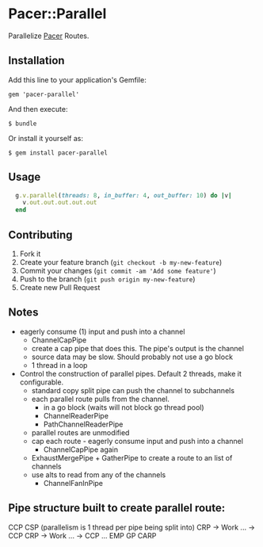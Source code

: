 # Pacer::Parallel

Parallelize [Pacer](https://github.com/pangloss/pacer) Routes.

## Installation

Add this line to your application's Gemfile:

    gem 'pacer-parallel'

And then execute:

    $ bundle

Or install it yourself as:

    $ gem install pacer-parallel

## Usage

```ruby
  g.v.parallel(threads: 8, in_buffer: 4, out_buffer: 10) do |v|
    v.out.out.out.out.out
  end
```

## Contributing

1. Fork it
2. Create your feature branch (`git checkout -b my-new-feature`)
3. Commit your changes (`git commit -am 'Add some feature'`)
4. Push to the branch (`git push origin my-new-feature`)
5. Create new Pull Request


## Notes


* eagerly consume (1) input and push into a channel
  * ChannelCapPipe
  * create a cap pipe that does this. The pipe's output is the channel
  * source data may be slow. Should probably not use a go block
  * 1 thread in a loop
* Control the construction of parallel pipes. Default 2 threads, make
it configurable.
  * standard copy split pipe can push the channel to subchannels
  * each parallel route pulls from the channel.
    * in a go block (waits will not block go thread pool)
    * ChannelReaderPipe
    * PathChannelReaderPipe
  * parallel routes are unmodified
  * cap each route - eagerly consume input and push into a channel
    * ChannelCapPipe again
  * ExhaustMergePipe + GatherPipe to create a route to an list of
    channels
  * use alts to read from any of the channels
    * ChannelFanInPipe



## Pipe structure built to create parallel route:

 CCP
 CSP (parallelism is 1 thread per pipe being split into)
   CRP -> Work ... -> CCP
   CRP -> Work ... -> CCP
   ...
 EMP
 GP
 CARP
